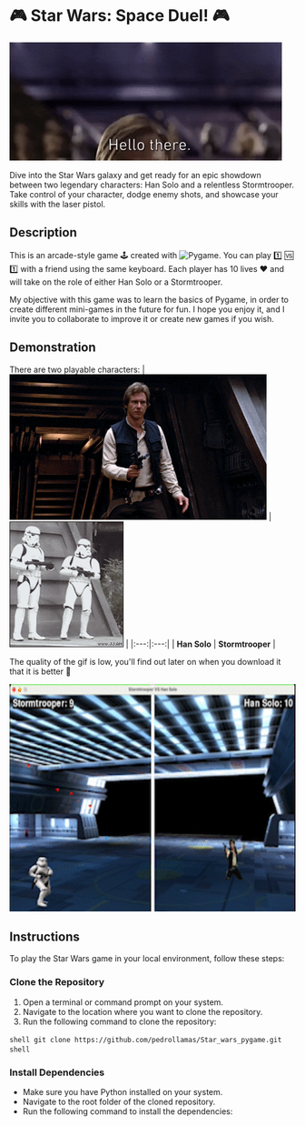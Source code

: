 # 🎮 Star Wars: Space Duel! 🎮
![Hello there](Img/hello_there.gif)

Dive into the Star Wars galaxy and get ready for an epic showdown between two legendary characters: Han Solo and a relentless Stormtrooper. Take control of your character, dodge enemy shots, and showcase your skills with the laser pistol.
## Description
This is an arcade-style game 🕹️ created with ![Pygame](https://img.shields.io/badge/Pygame-%23FFCA1C?style=for-the-badge&logo=pygame&logoColor=white). You can play 1️⃣ 🆚 1️⃣ with a friend using the same keyboard. Each player has 10 lives ♥️ and will take on the role of either Han Solo or a Stormtrooper.

My objective with this game was to learn the basics of Pygame, in order to create different mini-games in the future for fun. 
I hope you enjoy it, and I invite you to collaborate to improve it or create new games if you wish.
## Demonstration
There are two playable characters:
| ![Han Solo](Img/han-solo.gif) | ![Stormtrooper](Img/stormtrooper_dance.gif) |
|:---:|:---:|
| **Han Solo** | **Stormtrooper** |

The quality of the gif is low, you'll find out later on when you download it that it is better 🤙

<p align="left">
  <img src="Img/Star_wars_demonstration.gif" alt="GIF del video" width="600" height="400">
</p>

## Instructions
To play the Star Wars game in your local environment, follow these steps:

### Clone the Repository

1. Open a terminal or command prompt on your system.
2. Navigate to the location where you want to clone the repository.
3. Run the following command to clone the repository:

```shell git clone https://github.com/pedrollamas/Star_wars_pygame.git shell```

### Install Dependencies
* Make sure you have Python installed on your system.
* Navigate to the root folder of the cloned repository.
* Run the following command to install the dependencies:

